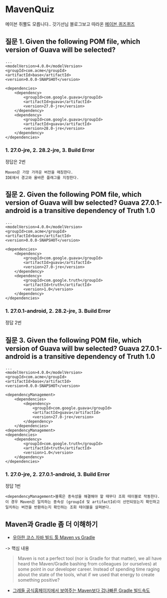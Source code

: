 # MavenQuiz
메이븐 쥐뿔도 모릅니다..
갓기선님 블로그보고 따라온 [메이븐 퀴즈퀴즈](http://andresalmiray.com/maven-dependencies-pop-quiz-results/)

## 질문 1. Given the following POM file, which version of Guava will be selected?
```
...
<modelVersion>4.0.0</modelVersion>
<groupId>com.acme</groupId>
<artifactId>base</artifactId>
<version>0.0.0-SNAPSHOT</version>

<dependencies>
    <dependency>
        <groupId>com.google.guava</groupId>
        <artifactId>guava</artifactId>
        <version>27.0-jre</version>
    </dependency>
    <dependency>
        <groupId>com.google.guava</groupId>
        <artifactId>guava</artifactId>
        <version>28.0-jre</version>
    </dependency>
</dependencies>

```
### 1. 27.0-jre, 2. 28.2-jre, 3.  Build Error
정답은 2번

    Maven은 가장 가까운 버전을 매칭한다.
    IDE에서 경고와 올바른 플래그를 지정한다.

## 질문 2. Given the following POM file, which version of Guava will bw selected? Guava 27.0.1-android is a transitive dependency of Truth 1.0
```
...
<modelVersion>4.0.0</modelVersion>
<groupId>com.acme</groupId>
<artifactId>base</artifactId>
<version>0.0.0-SNAPSHOT</version>

<dependencies>
    <dependency>
        <groupId>com.google.guava</groupId>
        <artifactId>guava</artifactId>
        <version>27.0-jre</version>
    </dependency>
    <dependency>
        <groupId>com.google.truth</groupId>
        <artifactId>truth</artifactId>
        <version>1.0</version>
    </dependency>
</dependencies>

```

### 1. 27.0.1-android, 2. 28.2-jre, 3. Build Error
정답 2번

## 질문 3. Given the following POM file, which version of Guava will bw selected? Guava 27.0.1-android is a transitive dependency of Truth 1.0
```
...
<modelVersion>4.0.0</modelVersion>
<groupId>com.acme</groupId>
<artifactId>base</artifactId>
<version>0.0.0-SNAPSHOT</version>

<dependencyManagement>
    <dependencies>
        <dependency>
            <groupId>com.google.guava</groupId>
            <artifactId>guava</artifactId>
            <version>27.0-jre</version>
        </dependency>
    </dependencies>
<dependencyManagement>
<dependencies>
    <dependency>
        <groupId>com.google.truth</groupId>
        <artifactId>truth</artifactId>
        <version>1.0</version>
    </dependency>
</dependencies>
```

### 1. 27.0-jre, 2. 27.0.1-android, 3. Build Error
정답 1번

    <dependencyManagement>블록은 종속성을 해결해야 할 때무다 조회 테이블로 작동한다.
    이 경우 Maven은 일치하는 종속성 (groupId 및 artifactId)이 선언되었는지 확인하고 일치하는 버전을 반환하는지 확인하는 조회 테이블을 살펴본다.


## Maven과 Gradle 좀 더 이해하기
- [우아한 코스 자바 빌드 툴 Maven vs Gradle](https://woowacourse.github.io/javable/post/2020-09-17-java-build-tool/)

-> 핵심 내용
 > Maven is not a perfect tool (nor is Gradle for that matter), we all have heard the Maven/Gradle bashing from colleagues (or ourselves) at some point in our developer career. Instead of spending time raging about the state of the tools, what if we used that energy to create something positive?

 - [그레들 공식홈페이지에서 보여주는 Maven보다 겁나빠른 Gradle 빌드속도](https://gradle.org/maven-vs-gradle/)